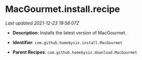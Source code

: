 # MacGourmet.install.recipe

_Last updated 2021-12-23 19:58:07Z_

- **Description**: Installs the latest version of MacGourmet.

- **Identifier**: `com.github.homebysix.install.MacGourmet`

- **Parent Recipes**: `com.github.homebysix.download.MacGourmet`